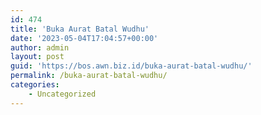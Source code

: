 ```yaml
---
id: 474
title: 'Buka Aurat Batal Wudhu'
date: '2023-05-04T17:04:57+00:00'
author: admin
layout: post
guid: 'https://bos.awn.biz.id/buka-aurat-batal-wudhu/'
permalink: /buka-aurat-batal-wudhu/
categories:
    - Uncategorized
---
```


